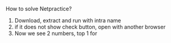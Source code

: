 How to solve Netpractice?

1. Download, extract and run with intra name
2. if it does not show check button, open with another browser
3. Now we see 2 numbers, top 1 for
